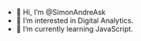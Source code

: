 - 👋 Hi, I’m @SimonAndreAsk
- 👀 I’m interested in Digital Analytics.
- 🌱 I’m currently learning JavaScript.


<!---
SimonAndreAsk/SimonAndreAsk is a ✨ special ✨ repository because its `README.md` (this file) appears on your GitHub profile.
You can click the Preview link to take a look at your changes.
--->
